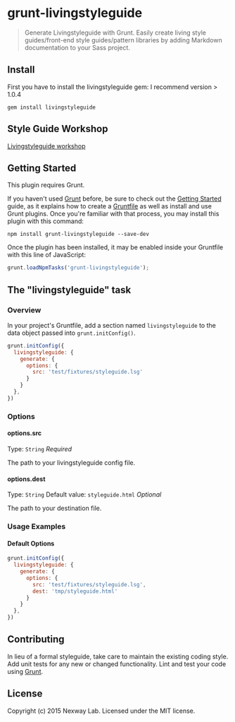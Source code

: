 # grunt-livingstyleguide

> Generate Livingstyleguide with Grunt. 
Easily create living style guides/front-end style guides/pattern libraries by adding Markdown documentation to your Sass project.

## Install

First you have to install the livingstyleguide gem:
I recommend version > 1.0.4

```shell
gem install livingstyleguide
```

## Style Guide Workshop 
[Livingstyleguide workshop](https://github.com/hagenburger/livingstyleguide-workshop)

## Getting Started
This plugin requires Grunt.

If you haven't used [Grunt](http://gruntjs.com/) before, be sure to check out the [Getting Started](http://gruntjs.com/getting-started) guide, as it explains how to create a [Gruntfile](http://gruntjs.com/sample-gruntfile) as well as install and use Grunt plugins. Once you're familiar with that process, you may install this plugin with this command:

```shell
npm install grunt-livingstyleguide --save-dev
```

Once the plugin has been installed, it may be enabled inside your Gruntfile with this line of JavaScript:

```js
grunt.loadNpmTasks('grunt-livingstyleguide');
```

## The "livingstyleguide" task

### Overview
In your project's Gruntfile, add a section named `livingstyleguide` to the data object passed into `grunt.initConfig()`.

```js
grunt.initConfig({
  livingstyleguide: {
    generate: {
      options: {
        src: 'test/fixtures/styleguide.lsg'
      }
    }
  },
})
```

### Options

#### options.src
Type: `String`
*Required*

The path to your livingstyleguide config file.

#### options.dest
Type: `String`
Default value: `styleguide.html`
*Optional*

The path to your destination file.

### Usage Examples

#### Default Options

```js
grunt.initConfig({
  livingstyleguide: {
    generate: {
      options: {
        src: 'test/fixtures/styleguide.lsg',
        dest: 'tmp/styleguide.html'
      }
    }
  },
})
```

## Contributing
In lieu of a formal styleguide, take care to maintain the existing coding style. Add unit tests for any new or changed functionality. Lint and test your code using [Grunt](http://gruntjs.com/).

## License
Copyright (c) 2015 Nexway Lab. Licensed under the MIT license.
